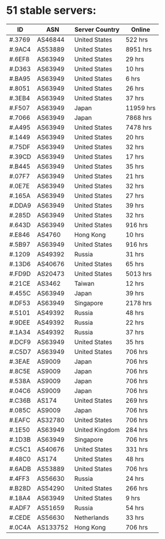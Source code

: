 # 51 stable servers:

| ID | ASN | Server Country | Online |
| ------ | ------ | ------ | ------ |
| #.3769 | AS46844 | United States | 522 hrs |
| #.9AC4 | AS53889 | United States | 8951 hrs |
| #.6EF8 | AS63949 | United States | 29 hrs |
| #.D363 | AS63949 | United States | 10 hrs |
| #.BA95 | AS63949 | United States | 6 hrs |
| #.8051 | AS63949 | United States | 26 hrs |
| #.3EB4 | AS63949 | United States | 37 hrs |
| #.F507 | AS63949 | Japan | 11959 hrs |
| #.7066 | AS63949 | Japan | 7868 hrs |
| #.A495 | AS63949 | United States | 7478 hrs |
| #.1449 | AS63949 | United States | 20 hrs |
| #.75DF | AS63949 | United States | 32 hrs |
| #.39CD | AS63949 | United States | 17 hrs |
| #.B445 | AS63949 | United States | 35 hrs |
| #.07F7 | AS63949 | United States | 21 hrs |
| #.0E7E | AS63949 | United States | 32 hrs |
| #.165A | AS63949 | United States | 27 hrs |
| #.DDA9 | AS63949 | United States | 39 hrs |
| #.285D | AS63949 | United States | 32 hrs |
| #.643D | AS63949 | United States | 916 hrs |
| #.E846 | AS4760 | Hong Kong | 10 hrs |
| #.5B97 | AS63949 | United States | 916 hrs |
| #.1209 | AS49392 | Russia | 31 hrs |
| #.13D6 | AS40676 | United States | 65 hrs |
| #.FD9D | AS20473 | United States | 5013 hrs |
| #.21CE | AS3462 | Taiwan | 12 hrs |
| #.455C | AS63949 | Japan | 39 hrs |
| #.DF53 | AS63949 | Singapore | 2178 hrs |
| #.5101 | AS49392 | Russia | 48 hrs |
| #.9DEE | AS49392 | Russia | 22 hrs |
| #.1A34 | AS49392 | Russia | 37 hrs |
| #.DCF9 | AS63949 | United States | 35 hrs |
| #.C5D7 | AS63949 | United States | 706 hrs |
| #.3EAE | AS9009 | Japan | 706 hrs |
| #.8C5E | AS9009 | Japan | 706 hrs |
| #.538A | AS9009 | Japan | 706 hrs |
| #.04C6 | AS9009 | Japan | 706 hrs |
| #.C36B | AS174 | United States | 269 hrs |
| #.085C | AS9009 | Japan | 706 hrs |
| #.EAFC | AS32780 | United States | 706 hrs |
| #.1E50 | AS63949 | United Kingdom | 284 hrs |
| #.1D3B | AS63949 | Singapore | 706 hrs |
| #.C5C1 | AS40676 | United States | 331 hrs |
| #.48C0 | AS174 | United States | 48 hrs |
| #.6ADB | AS53889 | United States | 706 hrs |
| #.4FF3 | AS56630 | Russia | 24 hrs |
| #.B28D | AS54290 | United States | 266 hrs |
| #.18A4 | AS63949 | United States | 9 hrs |
| #.ADF7 | AS51659 | Russia | 54 hrs |
| #.CEDE | AS56630 | Netherlands | 33 hrs |
| #.0C4A | AS133752 | Hong Kong | 706 hrs |

